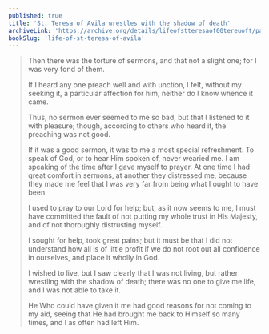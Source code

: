 ```yaml
---
published: true
title: 'St. Teresa of Avila wrestles with the shadow of death'
archiveLink: 'https://archive.org/details/lifeofstteresaof00tereuoft/page/64?view=theater'
bookSlug: 'life-of-st-teresa-of-avila'
---
```


> Then there was the torture of sermons, and that not a slight one; for I was very fond of them.
> 
> If I heard any one preach well and with unction, I felt, without my seeking it, a particular affection for him, neither do I know whence it came.
> 
> Thus, no sermon ever seemed to me so bad, but that I listened to it with pleasure; though, according to others who heard it, the preaching was not good.
> 
> If it was a good sermon, it was to me a most special refreshment. To speak of God, or to hear Him spoken of, never wearied me. I am speaking of the time after I gave myself to prayer. At one time I had great comfort in sermons, at another they distressed me, because they made me feel that I was very far from being what I ought to have been.
>
> I used to pray to our Lord for help; but, as it now seems to me, I must have committed the fault of not putting my whole trust in His Majesty, and of not thoroughly distrusting myself.
> 
> I sought for help, took great pains; but it must be that I did not understand how all is of little profit if we do not root out all confidence in ourselves, and place it wholly in God.
> 
> I wished to live, but I saw clearly that I was not living, but rather wrestling with the shadow of death; there was no one to give me life, and I was not able to take it.
> 
> He Who could have given it me had good reasons for not coming to my aid, seeing that He had brought me back to Himself so many times, and I as often had left Him.
